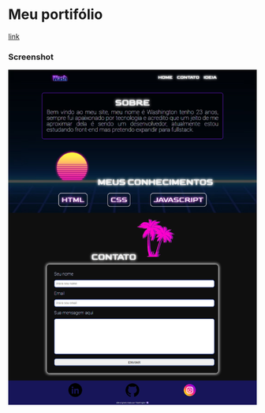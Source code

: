 # Meu portifólio 

[link](https://washinho1.github.io/portifolio/)

### Screenshot

![](./FireShot%20Capture%20-%20Wash%20-%20portifolio.png)




